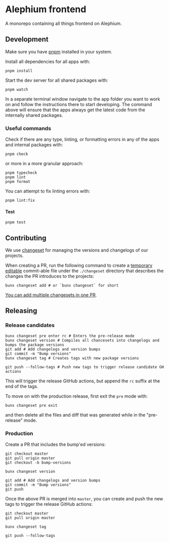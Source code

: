 # Alephium frontend

A monorepo containing all things frontend on Alephium.

## Development

Make sure you have [pnpm](https://pnpm.io/) installed in your system.

Install all dependencies for all apps with:

```shell
pnpm install
```

Start the dev server for all shared packages with:

```shell
pnpm watch
```

In a separate terminal window navigate to the app folder you want to work on and follow the instructions there to start developing. The command above will ensure that the apps always get the latest code from the internally shared packages.

### Useful commands

Check if there are any type, linting, or formatting errors in any of the apps and internal packages with:

```shell
pnpm check
```

or more in a more granular approach:

```shell
pnpm typecheck
pnpm lint
pnpm format
```

You can attempt to fix linting errors with:

```shell
pnpm lint:fix
```

#### Test

```shell
pnpm test
```

## Contributing

We use [changeset](https://github.com/changesets/changesets) for managing the versions and changelogs of our projects.

When creating a PR, run the following command to create a [temporary](https://github.com/changesets/changesets/blob/main/docs/common-questions.md#changesets-are-automatically-removed) [editable](https://github.com/changesets/changesets/blob/main/docs/common-questions.md#changesets-are-markdown-files-with-yaml-front-matter) commit-able file under the `./changeset` directory that describes the changes the PR introduces to the projects:

```shell
bunx changeset add # or `bunx changeset` for short
```

[You can add multiple changesets in one PR](https://github.com/changesets/changesets/blob/main/docs/adding-a-changeset.md#you-can-add-more-than-one-changeset-to-a-pull-request).

## Releasing

### Release candidates

```shell
bunx changeset pre enter rc # Enters the pre-release mode
bunx changeset version # Compiles all chancesets into changelogs and bumps the package versions
git add # Add changelogs and version bumps
git commit -m "Bump versions"
bunx changeset tag # Creates tags with new package versions

git push --follow-tags # Push new tags to trigger release candidate GH actions
```

This will trigger the release GitHub actions, but append the `rc` suffix at the end of the tags.

To move on with the production release, first exit the `pre` mode with:

```shell
bunx changeset pre exit
```

and then delete all the files and diff that was generated while in the "pre-release" mode.

### Production

Create a PR that includes the bump'ed versions:

```shell
git checkout master
git pull origin master
git checkout -b bump-versions

bunx changeset version

git add # Add changelogs and version bumps
git commit -m "Bump versions"
git push
```

Once the above PR is merged into `master`, you can create and push the new tags to trigger the release GitHub actions:

```shell
git checkout master
git pull origin master

bunx changeset tag

git push --follow-tags
```
